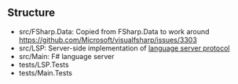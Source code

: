 ## Structure
- src/FSharp.Data: Copied from FSharp.Data to work around https://github.com/Microsoft/visualfsharp/issues/3303
- src/LSP: Server-side implementation of [language server protocol](https://github.com/Microsoft/language-server-protocol/blob/master/protocol.md)
- src/Main: F# language server
- tests/LSP.Tests
- tests/Main.Tests
